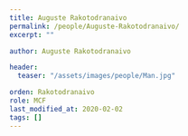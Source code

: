 ```yaml
---
title: Auguste Rakotodranaivo
permalink: /people/Auguste-Rakotodranaivo/
excerpt: ""

author: Auguste Rakotodranaivo

header:
  teaser: "/assets/images/people/Man.jpg"

orden: Rakotodranaivo
role: MCF
last_modified_at: 2020-02-02
tags: []
---
```



